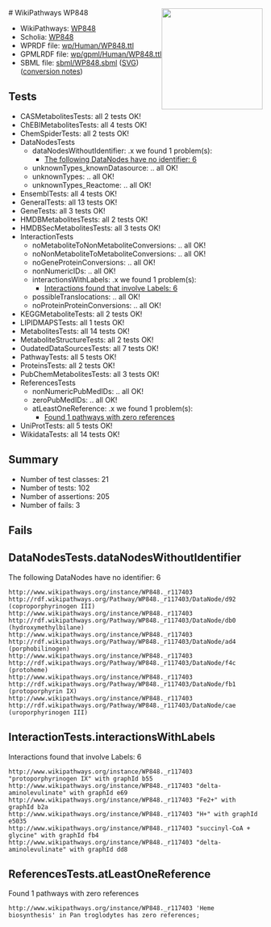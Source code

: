 <img style="float: right; width: 200px" src="../logo.png" />
# WikiPathways WP848

* WikiPathways: [WP848](https://identifiers.org/wikipathways:WP848)
* Scholia: [WP848](https://scholia.toolforge.org/wikipathways/WP848)
* WPRDF file: [wp/Human/WP848.ttl](../wp/Human/WP848.ttl)
* GPMLRDF file: [wp/gpml/Human/WP848.ttl](../wp/gpml/Human/WP848.ttl)
* SBML file: [sbml/WP848.sbml](../sbml/WP848.sbml) ([SVG](../sbml/WP848.svg)) ([conversion notes](../sbml/WP848.txt))

## Tests
* CASMetabolitesTests: all 2 tests OK!
* ChEBIMetabolitesTests: all 4 tests OK!
* ChemSpiderTests: all 2 tests OK!
* DataNodesTests
    * dataNodesWithoutIdentifier: .x we found 1 problem(s):
        * [The following DataNodes have no identifier: 6](#d2d32fa5)
    * unknownTypes_knownDatasource: .. all OK!
    * unknownTypes: .. all OK!
    * unknownTypes_Reactome: .. all OK!
* EnsemblTests: all 4 tests OK!
* GeneralTests: all 13 tests OK!
* GeneTests: all 3 tests OK!
* HMDBMetabolitesTests: all 2 tests OK!
* HMDBSecMetabolitesTests: all 3 tests OK!
* InteractionTests
    * noMetaboliteToNonMetaboliteConversions: .. all OK!
    * noNonMetaboliteToMetaboliteConversions: .. all OK!
    * noGeneProteinConversions: .. all OK!
    * nonNumericIDs: .. all OK!
    * interactionsWithLabels: .x we found 1 problem(s):
        * [Interactions found that involve Labels: 6](#630d267d)
    * possibleTranslocations: .. all OK!
    * noProteinProteinConversions: .. all OK!
* KEGGMetaboliteTests: all 2 tests OK!
* LIPIDMAPSTests: all 1 tests OK!
* MetabolitesTests: all 14 tests OK!
* MetaboliteStructureTests: all 2 tests OK!
* OudatedDataSourcesTests: all 7 tests OK!
* PathwayTests: all 5 tests OK!
* ProteinsTests: all 2 tests OK!
* PubChemMetabolitesTests: all 3 tests OK!
* ReferencesTests
    * nonNumericPubMedIDs: .. all OK!
    * zeroPubMedIDs: .. all OK!
    * atLeastOneReference: .x we found 1 problem(s):
        * [Found 1 pathways with zero references](#35eb778e)
* UniProtTests: all 5 tests OK!
* WikidataTests: all 14 tests OK!


## Summary

* Number of test classes: 21
* Number of tests: 102
* Number of assertions: 205
* Number of fails: 3

## Fails

<a name="d2d32fa5" />

## DataNodesTests.dataNodesWithoutIdentifier

The following DataNodes have no identifier: 6
```
http://www.wikipathways.org/instance/WP848._r117403 http://rdf.wikipathways.org/Pathway/WP848._r117403/DataNode/d92 (coproporphyrinogen III)
http://www.wikipathways.org/instance/WP848._r117403 http://rdf.wikipathways.org/Pathway/WP848._r117403/DataNode/db0 (hydroxymethylbilane)
http://www.wikipathways.org/instance/WP848._r117403 http://rdf.wikipathways.org/Pathway/WP848._r117403/DataNode/ad4 (porphobilinogen)
http://www.wikipathways.org/instance/WP848._r117403 http://rdf.wikipathways.org/Pathway/WP848._r117403/DataNode/f4c (protoheme)
http://www.wikipathways.org/instance/WP848._r117403 http://rdf.wikipathways.org/Pathway/WP848._r117403/DataNode/fb1 (protoporphyrin IX)
http://www.wikipathways.org/instance/WP848._r117403 http://rdf.wikipathways.org/Pathway/WP848._r117403/DataNode/cae (uroporphyrinogen III)
```

<a name="630d267d" />

## InteractionTests.interactionsWithLabels

Interactions found that involve Labels: 6
```
http://www.wikipathways.org/instance/WP848._r117403 "protoporphyrinogen IX" with graphId b55
http://www.wikipathways.org/instance/WP848._r117403 "delta-aminolevulinate" with graphId e69
http://www.wikipathways.org/instance/WP848._r117403 "Fe2+" with graphId b2a
http://www.wikipathways.org/instance/WP848._r117403 "H+" with graphId e5035
http://www.wikipathways.org/instance/WP848._r117403 "succinyl-CoA + glycine" with graphId fb4
http://www.wikipathways.org/instance/WP848._r117403 "delta-aminolevulinate" with graphId dd8
```

<a name="35eb778e" />

## ReferencesTests.atLeastOneReference

Found 1 pathways with zero references
```
http://www.wikipathways.org/instance/WP848._r117403 'Heme biosynthesis' in Pan troglodytes has zero references; 
```

